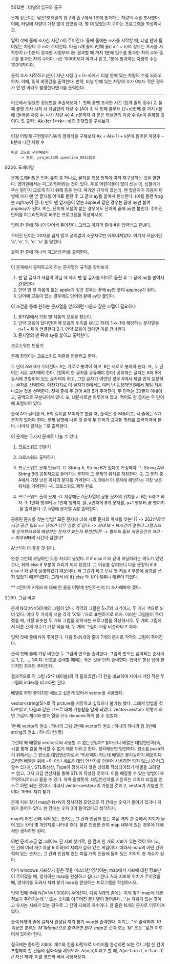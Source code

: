 5612번 : 터널의 입구와 출구 

문제
상근이는 남산1호터널의 입구와 출구에서 1분에 통과하는 차량의 수를 조사했다. 이때, 터널에 차량이 가장 많이 있었을 때, 몇 대 있었는지 구하는 프로그램을 작성하시오.

입력
첫째 줄에 조사한 시간 n이 주어진다. 둘째 줄에는 조사를 시작할 때, 터널 안에 들어있는 차량의 수 m이 주어진다. 다음 n개 줄의 i번째 줄(i = 1 ~ n)의 정보는 조사를 시작한지 (i-1)분이 경과한 시점부터 i분 경과할 때 까지 1분에 입구를 통과한 차의 수와 출구를 통과한 차의 수이다. n은 10000보다 작거나 같고, 1분에 통과하는 차량의 수는 100이하이다.


출력
조사 시작하고 j분이 지난 시점 (j = 0~n)에서 터널 안에 있는 차량의 수를 Sj라고 하자. 이때, Sj의 최댓값을 출력한다. 만약, 터널 안에 있는 차량의 수가 0보다 작은 경우가 한 번 이라도 발생한다면 0을 출력한다.

---------------------------------------------------------------------------

이곳에서 필요한 정보만을 추출해보자
	1. 첫째 줄엔 조사한 시간 (입력 줄의 횟수)
	2. 둘째 줄엔 조사 시작 시 터널안의 차량 수 (A0)
	3. 세 번째 줄부터 (2+n)번째 줄 까지 n분에 (들어온 차량 수, 나간 차량 수)
	4. n분까지 각 분은 터널안의 차량 수 An이 존재할 것이다.
	5. 출력 : Ak (for 1<=k<=n)의 최댓값을 구해보자



---------------------------------------------------------------------------

이걸 어떻게 구현할까?
	Ak의 점화식을 구해보자
		Ak = A(k-1) + k분에 들어온 차량수 – k분에 나간 차량 수

	이걸 코드로 구현해보자
		-> 완료, project4의 question_5612참고




9226. 도깨비말

문제
도깨비말은 언어 유희 중 하나로, 글자를 특정 법칙에 따라 재구성하는 것을 말한다.
영어권에서는 피그라틴어라는 것이 있다. 주로 어린이들이 많이 쓰는 데, 남들에게 무슨 말인지 모르게 하기 위해 종종 쓴다. 
여기엔 규칙이 있는데, 맨 앞글자가 자음이 아닐때 까지 맨 앞 글자를 어미로 돌린 후 그 끝에 ay를 붙여서 완성한다. (예를 들면 frog는 ogfray이 된다) 만약 맨 앞자음이 없는 apple과 같은 경우는 끝에 ay만 붙여 appleay가 된다. 또는, 단어에 모음이 없는 경우에도 단어의 끝에 ay만 붙인다.
주어진 단어를 피그라틴어로 바꾸는 프로그램을 작성하시오.

입력
한 줄에 하나의 단어씩 주어진다. 그리고 마지막 줄에 #을 입력받고 끝낸다.

주어진 단어는 20자를 넘지 않고 공백없이 소문자로만 이루어져있다. 여기서 모음이란 'a', 'e', 'i', 'o', 'u' 를 말한다.

출력
한 줄에 하나씩 피그라틴어를 출력한다.



---------------------------------------------------------------------------
이 문제에서 출력하고자 하는 문자열의 규칙을 찾아보자
1. 맨 앞 글자가 자음이 아닐 때 까지 맨 앞 글자를 어미로 돌린 후 그 끝에 ay를 붙여서 완성한다. 
2. 만약 맨 앞 자음이 없는 apple과 같은 경우는 끝에 ay만 붙여 appleay가 된다. 
3. 단어에 모음이 없는 경우에도 단어의 끝에 ay만 붙인다.

이 조건을 통해 원하는 문자열을 얻으려면 다음과 같은 스텝이 필요하다
1. 문자열에서 가장 맨 처음의 모음을 찾는다. 
2. 만약 모음이 있다면(이때 모음의 위치를 k라고 하자) 1~k-1에 해당하는 문자열을 n+1 ~ 뒤에 연결한다
	2-1. 만약 모음이 없다면 이를 건너뛴다
3. 문자열의 맨 뒤에 ay를 붙이고 출력한다.





크로스워드 만들기

문제
창영이는 크로스워드 퍼즐을 만들려고 한다.

두 단어 A와 B가 주어진다. A는 가로로 놓여야 하고, B는 세로로 놓어야 한다. 또, 두 단어는 서로 교차해야 한다. (정확히 한 글자를 공유해야 한다) 공유하는 글자는 A와 B에 동시에 포함되어 있는 글자여야 하고, 그런 글자가 여럿인 경우 A에서 제일 먼저 등장하는 글자를 선택한다. 마찬가지로 이 글자가 B에서도 여러 번 등장하면 B에서 제일 처음 나오는 것을 선택한다. 
첫째 줄에 두 단어 A와 B가 주어진다. 두 단어는 30글자 이내이고, 공백으로 구분되어져 있다. 또, 대문자로만 이루어져 있고, 적어도 한 글자는 두 단어에 포함되어 있다.

출력
A의 길이를 N, B의 길이를 M이라고 했을 때, 출력은 총 M줄이고, 각 줄에는 N개 문자가 있어야 한다. 문제 설명에 나온 것 같이 두 단어가 교차된 형태로 출력되어야 한다. 나머지 글자는 '.'로 출력한다.


이 문제는 두가지 문제로 나눌 수 있다.
1. 크로스워드 만들기
2. 크로스워드 출력하기

1. 크로스워드 문제 만들기
	-0. String A, String B가 있다고 가정하자
	-1. String A와 String B에 공통적으로 들어가는 문자와 그 문제의 위치를 저장한다
	-2. 그 문자 중 A에서 가장 낮은 위치의 문자를 기억한다
	-3. B에서 이 문자에 해당하는 가장 낮은 위치를 기억한다
	-4. 크로스워드 제작 완료

2. 크로스워드 출력 문제
	-0. 저장해둔 A문자열의 공통 문자의 위치를 a, B는 b라고 하자
	-1. 1번째 행부터 a-1번째 행까지 .을, a번째에 B의 문자를, a+1 행부터 끝 행까지 .을 출력한다
	-2. b열에 문자열 A를 출력한다.

공통된 문자를 찾는 방법?
	모든 문자에 대해 서로 문자의 위치를 찾는다? 
		-> 26*2만큼의 저장 공간 필요 => 낭비가 너무 심할 것 같다.
		-> 최대 M + N시간이 걸린다
	그럼 A의 첫 문자부터 B에 해당하는 문자가 있는지 확인한다?
		-> 별도의 필요 저장공간이 적다
		-> 최대 M*N의 시간이 걸린다?

A방식이 더 좋을 것 같다.

완성
그런데 코딩하던 도중 지식이 늘었다.
if
	if
else if
와 같이 코딩하려는 의도가 있었으나, 뒤의 else if 부분이 처리가 되지 않았다.
그 이유를 살펴보니 다음 문장이
if
	if
	else if
와 같이 실행되었기 때문이다.
왜 그런가 하고 보니 맨 처음 if 부분에 괄호를 쓰지 않았기 때문이였다.
그래서
if{
	if}
else
와 같이 해주니 해결이 되었다.

** c언어가 키워드에 대해 한 줄을 어떻게 판단하는지 더 조사해봐야 겠다.

















2160. 그림 비교

문제
N(2≤N≤50)개의 그림이 있다. 각각의 그림은 5×7의 크기이고, 두 가지 색으로 되어 있다. 이때 두 가지의 색을 각각 ‘X’와 ‘.’으로 표현하기로 하자. 이러한 그림들이 주어졌을 때, 가장 비슷한 두 개의 그림을 찾아내는 프로그램을 작성하시오. 두 개의 그림에서 다른 칸의 개수가 가장 적을 때, 두 개의 그림이 가장 비슷하다고 하자.

입력
첫째 줄에 N이 주어진다. 다음 5×N개의 줄에 7개의 문자로 각각의 그림이 주어진다.

출력
첫째 줄에 가장 비슷한 두 그림의 번호를 출력한다. 그림의 번호는 입력되는 순서대로 1, 2, …, N이다. 번호를 출력할 때에는 작은 것을 먼저 출력한다. 입력은 항상 답이 한 가지인 경우만 주어진다.


결과적으로 각 그림 (5*7 테이블)의 각 줄의(5칸) 각 칸을 비교하여 차이가 가장 적은 두 그림의 index를 비교하면 된다.

배열로 하면 끝이지만 해보고 싶은게 있어서 vector을 사용했다.

vector<string[5]>로 각 picture를 저장하고 싶었으나 불가능 했다.
그래서 방법을 찾아보았고, 다음과 같은 코드로 대체 가능함을 알게 되었다.
vector<vector<string>> 이렇게 하면 그림의 개수와 행과 열을 모두 dynamic하게 쓸 수 있었다.

1번째 vector의 원소 : 하나의 그림
2번째 vector의 원소 : 하나의 하나의 행
3번째 string의 원소 : 하나의 칸(열)

그런데 왜 배열을 vector로써 사용할 수 없는것일까?
찾아보니 배열은 대입연산자(즉, =)를 통해 값을 복사할 수 없기 때문 이라고 한다.
생각해보면 당연하다. 원소를 push하기 위해서는 그 원소를 대입연산자로서 ‘복사’해야 하는데 배열은 불가능하기 때문이다 
그러면 배열을 위해 =이 아닌 새로운 대입 연산자를 만들어 사용하면 되지 않느냐? 라고 할수 있지만, STL특성상, Type이 정해지지 않은 상태로 작성되어졌기 배열을 고려할 수 없고, 그저 대입 연산자를 통해 STL이 작성된 것이다.
이를 해결할 수 있는 방법이 또 무엇이냐? 라고 물을 수 있다.
아까 말했듯이, 대입연산자를 지원하는 데이터 타입을 원소로 하면 되는 것이다.
따라서 vector<vector<string>>이 가능한 것이고, vector<struct>가 가능한 것이다.
1996. 지뢰 찾기


문제
지뢰 찾기 map은 N*N의 정사각형 모양으로 각 칸에는 숫자가 들어가 있거나 지뢰가 들어가 있다. 빈 칸에는 숫자 0이 들어있다고 생각하자.

map의 어떤 칸에 적혀 있는 숫자는, 그 칸과 인접해 있는 여덟 개의 칸 중에서 지뢰가 들어 있는 칸이 몇 개인지를 나타내 준다. 물론 인접한 칸이 map 내부에 있는 경우에 대해서만 생각하면 된다. 

이번 문제 조금 업그레이드 된 지뢰 찾기로, 한 칸에 한 개의 지뢰가 있는 것이 아니고, 한 칸에 여러 개(1 이상 9 이하)의 지뢰가 묻혀 있는 게임이다. 따라서 map의 어떤 칸에 적혀 있는 숫자는, 그 칸과 인접해 있는 여덟 개의 칸들에 들어 있는 지뢰의 총 개수가 된다.

이미 windows 지뢰찾기 같은 것을 마스터한 영식이는, map에서 지뢰에 대한 정보만이 주어졌을 때, 영식이는 map을 완성하고 싶다고 한다. N과 지뢰의 위치가 주어졌을 때, 영식이를 도와서 지뢰 찾기 map을 완성하는 프로그램을 작성하시오.

입력
첫째 줄에 N(1≤N≤1,000)이 주어진다. 다음 N개의 줄에는 지뢰 찾기 map에 대한 정보가 주어지는데 '.' 또는 숫자로 이루어진 문자열이 들어온다. '.'는 지뢰가 없는 것이고 숫자는 지뢰가 있는 경우로 그 칸의 지뢰의 개수이다. 한 줄은 N개의 문자로 이루어져 있다.

출력
N개의 줄에 걸쳐서 완성된 지뢰 찾기 map을 출력한다. 지뢰는 '*'로 출력하며. 10 이상인 경우는 'M'(Many)으로 출력하면 된다. map은 숫자 또는 'M' 또는 '*'로만 이루어져 있어야 한다.


결국에는 묻어진 지뢰의 개수와 칸을 바탕으로 나머지를 완성하면 되는 것!
그럼 한 칸이 포함해야 할 칸들의 점화식을 세워보자.
A(m,n)이라고 할 때, A(m-1~m+1, n-1~m+1) // 자신 제외!
이를 코드화 해서 사용해보자.
<!--stackedit_data:
eyJoaXN0b3J5IjpbLTE5ODQ5MDU5NTBdfQ==
-->